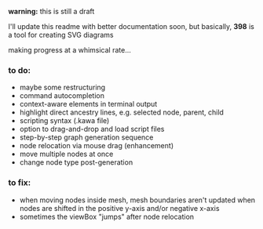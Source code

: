 **warning:** this is still a draft

I'll update this readme with better documentation soon, but basically,
**398** is a tool for creating SVG diagrams

making progress at a whimsical rate...

### to do:

- maybe some restructuring
- command autocompletion
- context-aware elements in terminal output
- highlight direct ancestry lines, e.g. selected node, parent, child
- scripting syntax (.kawa file)
- option to drag-and-drop and load script files
- step-by-step graph generation sequence
- node relocation via mouse drag (enhancement)
- move multiple nodes at once
- change node type post-generation

### to fix:

- when moving nodes inside mesh, mesh boundaries aren't updated when nodes are
  shifted in the positive y-axis and/or negative x-axis
- sometimes the viewBox "jumps" after node relocation
